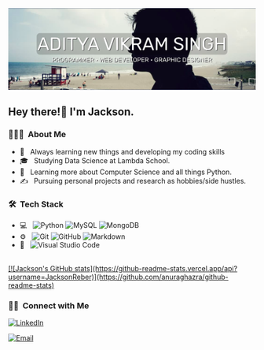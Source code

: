 <img src="https://raw.githubusercontent.com/AVS1508/AVS1508/master/assets/Aditya%20Vikram%20Singh%20Banner.png">

<h2> Hey there!👋 I'm Jackson.</h2>

<h3> 👨🏻‍💻 &nbsp;About Me </h3>

- 🤔 &nbsp; Always learning new things and developing my coding skills
- 🎓 &nbsp; Studying Data Science at Lambda School.
- 🌱 &nbsp; Learning more about Computer Science and all things Python.
- ✍️ &nbsp; Pursuing personal projects and research as hobbies/side hustles.

<h3> 🛠 &nbsp;Tech Stack</h3>

- 💻 &nbsp;
  ![Python](https://img.shields.io/badge/-Python-333333?style=flat&logo=python)
  ![MySQL](https://img.shields.io/badge/-MySQL-333333?style=flat&logo=mysql)
  ![MongoDB](https://img.shields.io/badge/-MongoDB-333333?style=flat&logo=mongodb)
- ⚙️ &nbsp;
  ![Git](https://img.shields.io/badge/-Git-333333?style=flat&logo=git)
  ![GitHub](https://img.shields.io/badge/-GitHub-333333?style=flat&logo=github)
  ![Markdown](https://img.shields.io/badge/-Markdown-333333?style=flat&logo=markdown)
- 🔧 &nbsp;
  ![Visual Studio Code](https://img.shields.io/badge/-Visual%20Studio%20Code-333333?style=flat&logo=visual-studio-code&logoColor=007ACC)
<br/>

<a href="https://github.com/JacksonReber">
[![Jackson's GitHub stats](https://github-readme-stats.vercel.app/api?username=JacksonReber)](https://github.com/anuraghazra/github-readme-stats)




</a>

<br/>

<h3> 🤝🏻 &nbsp;Connect with Me </h3>

<p align="center">

<a href="https://www.linkedin.com/in/jacksonreber/"><img alt="LinkedIn" src="https://img.shields.io/badge/LinkedIn-JacksonReber-blue?style=flat-square&logo=linkedin"></a>

<a href="JacksonReber@yahoo.com"><img alt="Email" src="https://img.shields.io/badge/Email-JacksonReber@yahoo.com-blue?style=flat-square&logo=gmail"></a>
</p>


